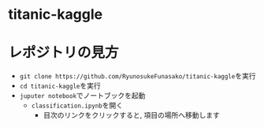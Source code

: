 # titanic-kaggle
# レポジトリの見方
- ```git clone https://github.com/RyunosukeFunasako/titanic-kaggle```を実行
- ```cd titanic-kaggle```を実行
- ```juputer notebook```でノートブックを起動
  - ```classification.ipynb```を開く
    - 目次のリンクをクリックすると, 項目の場所へ移動します

